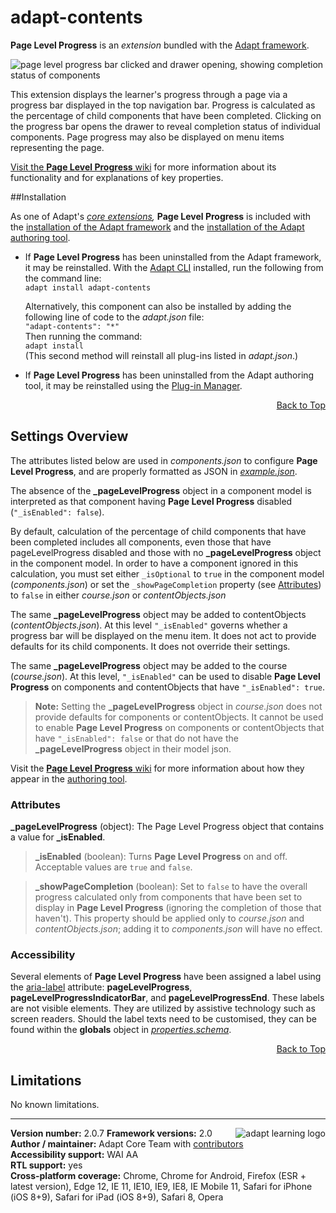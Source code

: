 # adapt-contents  

**Page Level Progress** is an *extension* bundled with the [Adapt framework](https://github.com/adaptlearning/adapt_framework).  

<img src="https://github.com/adaptlearning/documentation/blob/master/04_wiki_assets/plug-ins/images/plp01.gif" alt="page level progress bar clicked and drawer opening, showing completion status of components">    

This extension displays the learner's progress through a page via a progress bar displayed in the top navigation bar. Progress is calculated as the percentage of child components that have been completed. Clicking on the progress bar opens the drawer to reveal completion status of individual components. Page progress may also be displayed on menu items representing the page.

[Visit the **Page Level Progress** wiki](https://github.com/adaptlearning/adapt-contents/wiki) for more information about its functionality and for explanations of key properties.  

##Installation

As one of Adapt's *[core extensions](https://github.com/adaptlearning/adapt_framework/wiki/Core-Plug-ins-in-the-Adapt-Learning-Framework#extensions),* **Page Level Progress** is included with the [installation of the Adapt framework](https://github.com/adaptlearning/adapt_framework/wiki/Manual-installation-of-the-Adapt-framework#installation) and the [installation of the Adapt authoring tool](https://github.com/adaptlearning/adapt_authoring/wiki/Installing-Adapt-Origin).

* If **Page Level Progress** has been uninstalled from the Adapt framework, it may be reinstalled.
With the [Adapt CLI](https://github.com/adaptlearning/adapt-cli) installed, run the following from the command line:  
`adapt install adapt-contents`

    Alternatively, this component can also be installed by adding the following line of code to the *adapt.json* file:  
    `"adapt-contents": "*"`  
    Then running the command:  
    `adapt install`  
    (This second method will reinstall all plug-ins listed in *adapt.json*.)  

* If **Page Level Progress** has been uninstalled from the Adapt authoring tool, it may be reinstalled using the [Plug-in Manager](https://github.com/adaptlearning/adapt_authoring/wiki/Plugin-Manager).  

<div float align=right><a href="#top">Back to Top</a></div>

## Settings Overview

The attributes listed below are used in *components.json* to configure **Page Level Progress**, and are properly formatted as JSON in [*example.json*](https://github.com/adaptlearning/adapt-contents/blob/master/example.json). 

The absence of the **_pageLevelProgress** object in a component model is interpreted as that component having **Page Level Progress** disabled (`"_isEnabled": false`). 

By default, calculation of the percentage of child components that have been completed includes all components, even those that have pageLevelProgress disabled and those with no **_pageLevelProgress** object in the component model. In order to have a component ignored in this calculation, you must set either `_isOptional` to `true` in the component model (*components.json*) or set the `_showPageCompletion` property (see [Attributes](#attributes)) to `false` in either *course.json* or *contentObjects.json*

The same **_pageLevelProgress** object may be added to contentObjects (*contentObjects.json*). At this level `"_isEnabled"` governs whether a progress bar will be displayed on the menu item. It does not act to provide defaults for its child components. It does not override their settings.

The same **_pageLevelProgress** object may be added to the course (*course.json*). At this level, `"_isEnabled"` can be used to disable **Page Level Progress** on components and contentObjects that have `"_isEnabled": true`.  
>**Note:** Setting the **_pageLevelProgress** object in *course.json* does not provide defaults for components or contentObjects. It cannot be used to enable **Page Level Progress** on components or contentObjects that have `"_isEnabled": false` or that do not have the **_pageLevelProgress** object in their model json.

Visit the [**Page Level Progress** wiki](https://github.com/adaptlearning/adapt-contents/wiki) for more information about how they appear in the [authoring tool](https://github.com/adaptlearning/adapt_authoring/wiki). 

### Attributes

**_pageLevelProgress** (object):  The Page Level Progress object that contains a value for **_isEnabled**.  

>**_isEnabled** (boolean): Turns **Page Level Progress** on and off. Acceptable values are `true` and `false`. 

>**_showPageCompletion** (boolean): Set to `false` to have the overall progress calculated only from components that have been set to display in **Page Level Progress** (ignoring the completion of those that haven't). This property should be applied only to *course.json* and *contentObjects.json*; adding it to *components.json* will have no effect. 

### Accessibility
Several elements of **Page Level Progress** have been assigned a label using the [aria-label](https://github.com/adaptlearning/adapt_framework/wiki/Aria-Labels) attribute: **pageLevelProgress**, **pageLevelProgressIndicatorBar**, and **pageLevelProgressEnd**. These labels are not visible elements. They are utilized by assistive technology such as screen readers. Should the label texts need to be customised, they can be found within the **globals** object in [*properties.schema*](https://github.com/adaptlearning/adapt-contents/blob/master/properties.schema).   
<div float align=right><a href="#top">Back to Top</a></div> 

## Limitations
 
No known limitations.  

----------------------------
**Version number:**  2.0.7   <a href="https://community.adaptlearning.org/" target="_blank"><img src="https://github.com/adaptlearning/documentation/blob/master/04_wiki_assets/plug-ins/images/adapt-logo-mrgn-lft.jpg" alt="adapt learning logo" align="right"></a> 
**Framework versions:**  2.0     
**Author / maintainer:** Adapt Core Team with [contributors](https://github.com/adaptlearning/adapt-contents/graphs/contributors)    
**Accessibility support:** WAI AA   
**RTL support:** yes  
**Cross-platform coverage:** Chrome, Chrome for Android, Firefox (ESR + latest version), Edge 12, IE 11, IE10, IE9, IE8, IE Mobile 11, Safari for iPhone (iOS 8+9), Safari for iPad (iOS 8+9), Safari 8, Opera    
